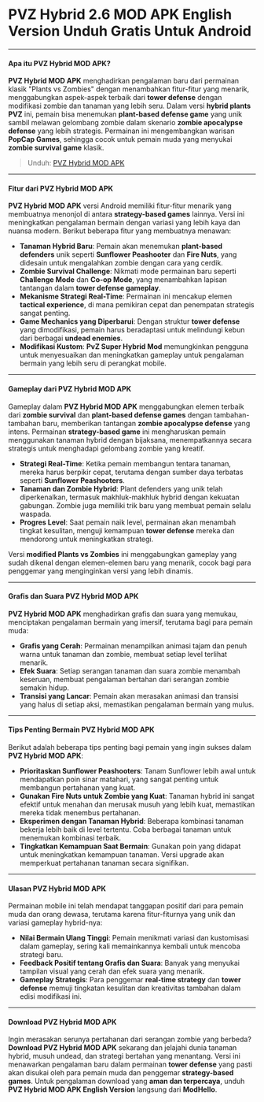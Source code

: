 # PVZ Hybrid 2.6 MOD APK English Version Unduh Gratis Untuk Android
---

#### Apa itu PVZ Hybrid MOD APK?

**PVZ Hybrid MOD APK** menghadirkan pengalaman baru dari permainan klasik "Plants vs Zombies" dengan menambahkan fitur-fitur yang menarik, menggabungkan aspek-aspek terbaik dari **tower defense** dengan modifikasi zombie dan tanaman yang lebih seru. Dalam versi **hybrid plants PVZ** ini, pemain bisa menemukan **plant-based defense game** yang unik sambil melawan gelombang zombie dalam skenario **zombie apocalypse defense** yang lebih strategis. Permainan ini mengembangkan warisan **PopCap Games**, sehingga cocok untuk pemain muda yang menyukai **zombie survival game** klasik.

>Unduh: [PVZ Hybrid MOD APK](https://s.net.vn/pvz-hybrid-mod-apk)

---

#### Fitur dari PVZ Hybrid MOD APK

**PVZ Hybrid MOD APK** versi Android memiliki fitur-fitur menarik yang membuatnya menonjol di antara **strategy-based games** lainnya. Versi ini meningkatkan pengalaman bermain dengan variasi yang lebih kaya dan nuansa modern. Berikut beberapa fitur yang membuatnya menawan:

- **Tanaman Hybrid Baru**: Pemain akan menemukan **plant-based defenders** unik seperti **Sunflower Peashooter** dan **Fire Nuts**, yang didesain untuk mengalahkan zombie dengan cara yang cerdik.
- **Zombie Survival Challenge**: Nikmati mode permainan baru seperti **Challenge Mode** dan **Co-op Mode**, yang menambahkan lapisan tantangan dalam **tower defense gameplay**.
- **Mekanisme Strategi Real-Time**: Permainan ini mencakup elemen **tactical experience**, di mana pemikiran cepat dan penempatan strategis sangat penting.
- **Game Mechanics yang Diperbarui**: Dengan struktur **tower defense** yang dimodifikasi, pemain harus beradaptasi untuk melindungi kebun dari berbagai **undead enemies**.
- **Modifikasi Kustom**: **PvZ Super Hybrid Mod** memungkinkan pengguna untuk menyesuaikan dan meningkatkan gameplay untuk pengalaman bermain yang lebih seru di perangkat mobile.

---

#### Gameplay dari PVZ Hybrid MOD APK

Gameplay dalam **PVZ Hybrid MOD APK** menggabungkan elemen terbaik dari **zombie survival** dan **plant-based defense games** dengan tambahan-tambahan baru, memberikan tantangan **zombie apocalypse defense** yang intens. Permainan **strategy-based game** ini mengharuskan pemain menggunakan tanaman hybrid dengan bijaksana, menempatkannya secara strategis untuk menghadapi gelombang zombie yang kreatif.

- **Strategi Real-Time**: Ketika pemain membangun tentara tanaman, mereka harus berpikir cepat, terutama dengan sumber daya terbatas seperti **Sunflower Peashooters**.
- **Tanaman dan Zombie Hybrid**: Plant defenders yang unik telah diperkenalkan, termasuk makhluk-makhluk hybrid dengan kekuatan gabungan. Zombie juga memiliki trik baru yang membuat pemain selalu waspada.
- **Progres Level**: Saat pemain naik level, permainan akan menambah tingkat kesulitan, menguji kemampuan **tower defense** mereka dan mendorong untuk meningkatkan strategi.

Versi **modified Plants vs Zombies** ini menggabungkan gameplay yang sudah dikenal dengan elemen-elemen baru yang menarik, cocok bagi para penggemar yang menginginkan versi yang lebih dinamis.

---

#### Grafis dan Suara PVZ Hybrid MOD APK

**PVZ Hybrid MOD APK** menghadirkan grafis dan suara yang memukau, menciptakan pengalaman bermain yang imersif, terutama bagi para pemain muda:

- **Grafis yang Cerah**: Permainan menampilkan animasi tajam dan penuh warna untuk tanaman dan zombie, membuat setiap level terlihat menarik.
- **Efek Suara**: Setiap serangan tanaman dan suara zombie menambah keseruan, membuat pengalaman bertahan dari serangan zombie semakin hidup.
- **Transisi yang Lancar**: Pemain akan merasakan animasi dan transisi yang halus di setiap aksi, memastikan pengalaman bermain yang mulus.

---

#### Tips Penting Bermain PVZ Hybrid MOD APK

Berikut adalah beberapa tips penting bagi pemain yang ingin sukses dalam **PVZ Hybrid MOD APK**:

- **Prioritaskan Sunflower Peashooters**: Tanam Sunflower lebih awal untuk mendapatkan poin sinar matahari, yang sangat penting untuk membangun pertahanan yang kuat.
- **Gunakan Fire Nuts untuk Zombie yang Kuat**: Tanaman hybrid ini sangat efektif untuk menahan dan merusak musuh yang lebih kuat, memastikan mereka tidak menembus pertahanan.
- **Eksperimen dengan Tanaman Hybrid**: Beberapa kombinasi tanaman bekerja lebih baik di level tertentu. Coba berbagai tanaman untuk menemukan kombinasi terbaik.
- **Tingkatkan Kemampuan Saat Bermain**: Gunakan poin yang didapat untuk meningkatkan kemampuan tanaman. Versi upgrade akan memperkuat pertahanan tanaman secara signifikan.

---

#### Ulasan PVZ Hybrid MOD APK

Permainan mobile ini telah mendapat tanggapan positif dari para pemain muda dan orang dewasa, terutama karena fitur-fiturnya yang unik dan variasi gameplay hybrid-nya:

- **Nilai Bermain Ulang Tinggi**: Pemain menikmati variasi dan kustomisasi dalam gameplay, sering kali memainkannya kembali untuk mencoba strategi baru.
- **Feedback Positif tentang Grafis dan Suara**: Banyak yang menyukai tampilan visual yang cerah dan efek suara yang menarik.
- **Gameplay Strategis**: Para penggemar **real-time strategy** dan **tower defense** memuji tingkatan kesulitan dan kreativitas tambahan dalam edisi modifikasi ini.

---

#### Download PVZ Hybrid MOD APK

Ingin merasakan serunya pertahanan dari serangan zombie yang berbeda? **Download PVZ Hybrid MOD APK** sekarang dan jelajahi dunia tanaman hybrid, musuh undead, dan strategi bertahan yang menantang. Versi ini menawarkan pengalaman baru dalam permainan **tower defense** yang pasti akan disukai oleh para pemain muda dan penggemar **strategy-based games**. Untuk pengalaman download yang **aman dan terpercaya**, unduh **PVZ Hybrid MOD APK English Version** langsung dari **ModHello**.
